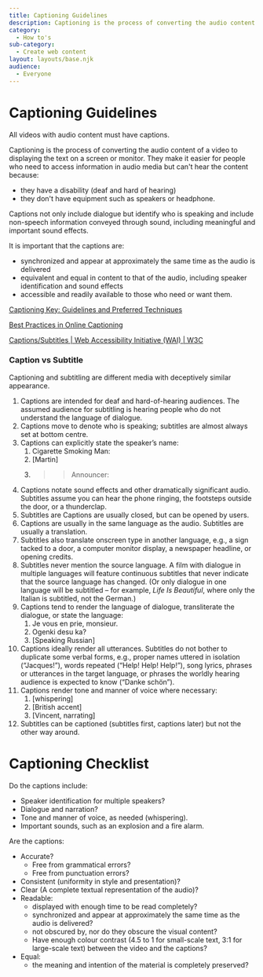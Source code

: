 ```yaml
---
title: Captioning Guidelines
description: Captioning is the process of converting the audio content of a video to displaying the text on a screen or monitor 
category:
  - How to's
sub-category:
  - Create web content
layout: layouts/base.njk
audience:
  - Everyone
---
```


# <a name="_toc141103344"></a>**Captioning Guidelines**
All videos with audio content must have captions.

Captioning is the process of converting the audio content of a video to displaying the text on a screen or monitor. They make it easier for people who need to access information in audio media but can't hear the content because:

- they have a disability (deaf and hard of hearing)
- they don't have equipment such as speakers or headphone.

Captions not only include dialogue but identify who is speaking and include non-speech information conveyed through sound, including meaningful and important sound effects.

It is important that the captions are:

- synchronized and appear at approximately the same time as the audio is delivered
- equivalent and equal in content to that of the audio, including speaker identification and sound effects
- accessible and readily available to those who need or want them.

[Captioning Key: Guidelines and Preferred Techniques](http://www.captioningkey.org/)

[Best Practices in Online Captioning](http://joeclark.org/access/captioning/bpoc/)

[Captions/Subtitles | Web Accessibility Initiative (WAI) | W3C](https://www.w3.org/WAI/media/av/captions/)
### <a name="_toc141103345"></a>**Caption vs Subtitle**
Captioning and subtitling are different media with deceptively similar appearance.

1. Captions are intended for deaf and hard-of-hearing audiences. The assumed audience for subtitling is hearing people who do not understand the language of dialogue.
1. Captions move to denote who is speaking; subtitles are almost always set at bottom centre.
1. Captions can explicitly state the speaker’s name:
   1. Cigarette Smoking Man:
   1. [Martin]
   1. >> Announcer:
1. Captions notate sound effects and other dramatically significant audio. Subtitles assume you can hear the phone ringing, the footsteps outside the door, or a thunderclap.
1. Subtitles are Captions are usually <a name="_int_gv8wpirb"></a>closed, but can be opened by users.
1. Captions are usually in the same language as the audio. Subtitles are usually a translation.
1. Subtitles also translate onscreen type in another language, e.g., a sign tacked to a door, a computer monitor display, a newspaper headline, or opening credits.
1. Subtitles never mention the source language. A film with dialogue in multiple languages will feature continuous subtitles that never indicate that the source language has changed. (Or only dialogue in one language will be subtitled – for example, *Life Is Beautiful*, where only the Italian is subtitled, not the German.)
1. Captions tend to render the language of dialogue, transliterate the dialogue, or state the language:
   1. Je vous en prie, monsieur.
   1. Ogenki desu ka?
   1. [Speaking Russian]
1. Captions ideally render all utterances. Subtitles do not bother to duplicate some verbal forms, e.g., proper names uttered in isolation (“Jacques!”), words repeated (“Help! Help! Help!”), song lyrics, phrases or utterances in the target language, or phrases the worldly hearing audience is expected to know (“Danke schön”).
1. Captions render tone and manner of voice where necessary:
   1. [whispering]
   1. [British accent]
   1. [Vincent, narrating]
1. Subtitles can be captioned (subtitles first, captions later) but not the other way around. 

<a name="_captioning_checklist"></a>
# <a name="_toc141103346"></a>**Captioning Checklist**
Do the captions include:

- Speaker identification for multiple speakers?
- Dialogue and narration?
- Tone and manner of voice, as needed (whispering).
- Important sounds, such as an explosion and a fire alarm.

Are the captions:

- Accurate?
  - Free from grammatical errors?
  - Free from punctuation errors?
- Consistent (uniformity in style and presentation)?
- Clear (A complete textual representation of the audio)?
- Readable:
  - displayed with enough time to be read completely?
  - synchronized and appear at approximately the same time as the audio is delivered?
  - not obscured by, nor do they obscure the visual content?
  - Have enough colour contrast (4.5 to 1 for small-scale text, 3:1 for large-scale text) between the video and the captions?
- Equal:
  - the meaning and intention of the material is completely preserved?



